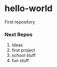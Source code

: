# hello-world
First repository

### Next Repos
1. Ideas
2. first project
3. school stuff
4. fun stuff
